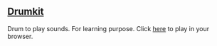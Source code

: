 ## [Drumkit](https://yogesh-251.github.io/Drumkit/)
Drum to play sounds. For learning purpose. Click [here](https://yogesh-251.github.io/Drumkit/) to play in your browser.
